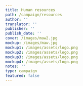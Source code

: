 ```yaml
---
title: Human resources
path: /campaign/resources
author: ''
translator: ''
publisher: ''
publish_date: ''
cover: /images/maw2.jpg
mockup: /images/maw.jpg
mockup1: /images/assets/logo.png
mockup2: /images/assets/logo.png
mockup3: /images/assets/logo.png
mockup4: /images/assets/logo.png
notes: ''
type: campaign
featured: false
---
```


